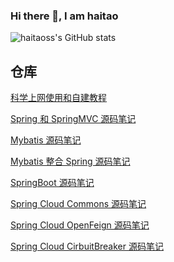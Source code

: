 ### Hi there 👋, I am haitao

<!--
**haitaoss/haitaoss** is a ✨ _special_ ✨ repository because its `README.md` (this file) appears on your GitHub profile.

Here are some ideas to get you started:

- 🔭 I’m currently working on ...
- 🌱 I’m currently learning ...
- 👯 I’m looking to collaborate on ...
- 🤔 I’m looking for help with ...
- 💬 Ask me about ...
- 📫 How to reach me: ...
- 😄 Pronouns: ...
- ⚡ Fun fact: ...
  -->
![haitaoss's GitHub stats](https://github-readme-stats.vercel.app/api?username=anuraghazra&show_icons=true&theme=radical)

## 仓库

[科学上网使用和自建教程](https://github.com/haitaoss/ScienceOnline)

[Spring 和 SpringMVC 源码笔记](https://github.com/haitaoss/spring-framework)

[Mybatis 源码笔记](https://github.com/haitaoss/mybatis-3)

[Mybatis 整合 Spring 源码笔记](https://github.com/haitaoss/mybatis-spring)

[SpringBoot 源码笔记](https://github.com/haitaoss/spring-boot)

[Spring Cloud Commons 源码笔记](https://github.com/haitaoss/spring-cloud-commons)

[Spring Cloud OpenFeign 源码笔记](https://github.com/haitaoss/spring-cloud-openfeign)

[Spring Cloud CirbuitBreaker 源码笔记](https://github.com/haitaoss/spring-cloud-circuitbreaker)
